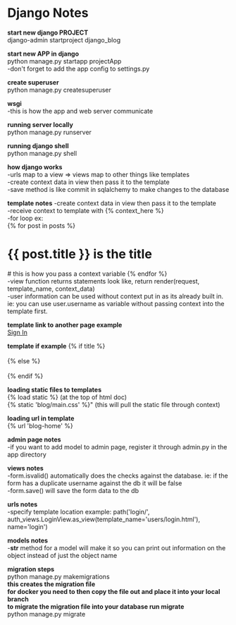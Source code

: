 # Django Notes

**start new django PROJECT**  
django-admin startproject django_blog

**start new APP in django**  
python manage.py startapp projectApp  
-don't forget to add the app config to settings.py

**create superuser**  
python manage.py createsuperuser

**wsgi**  
-this is how the app and web server communicate

**running server locally**  
python manage.py runserver

**running django shell**  
python manage.py shell

**how django works**  
-urls map to a view => views map to other things like templates  
-create context data in view then pass it to the template  
-save method is like commit in sqlalchemy to make changes to the database

**template notes**
-create context data in view then pass it to the template  
-receive context to template with {% context_here %}  
-for loop ex:  
{% for post in posts %}  
    <h1>{{ post.title }} is the title</h1> # this is how you pass a context variable
{% endfor %}  
-view function returns statements look like, return render(request, template_name, context_data)  
-user information can be used without context put in as its already built in.  
ie: you can use user.username as variable without passing context into the template first.

**template link to another page example**  
<a class="ml-2" href="{% url 'login' %}">Sign In</a>

**template if example** 
{% if title %}  
    <title></title>  
{% else %}  
    <title></title>  
{% endif %}

**loading static files to templates**  
{% load static %} (at the top of html doc)  
{% static 'blog/main.css' %}" (this will pull the static file through context)

**loading url in template**  
{% url 'blog-home' %}

**admin page notes**  
-if you want to add model to admin page, register it through admin.py in the app directory


**views notes**  
-form.isvalid() automatically does the checks against the database. ie: if the form has a duplicate username against the db it will be false  
-form.save() will save the form data to the db  

**urls notes**  
-specify template location example: path('login/', auth_views.LoginView.as_view(template_name='users/login.html'), name='login')  


**models notes**  
-__str__ method for a model will make it so you can print out information on the object instead of just the object name  

**migration steps**  
python manage.py makemigrations  
**this creates the migration file**  
**for docker you need to then copy the file out and place it into your local branch**  
**to migrate the migration file into your database run migrate**  
python manage.py migrate  